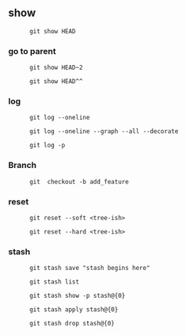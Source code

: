 ## show

```git
      git show HEAD
```

### go to parent

```git
      git show HEAD~2
```

```git
      git show HEAD^^
```

### log

```git
      git log --oneline
```

```git
      git log --oneline --graph --all --decorate
```

```git
      git log -p
```

### Branch

```git
      git  checkout -b add_feature
```

### reset

```git
      git reset --soft <tree-ish>
```

```git
      git reset --hard <tree-ish>
```

### stash

```git
      git stash save "stash begins here"
```

```git
      git stash list
```

```git
      git stash show -p stash@{0}
```

```git
      git stash apply stash@{0}
```

```git
      git stash drop stash@{0}
```
